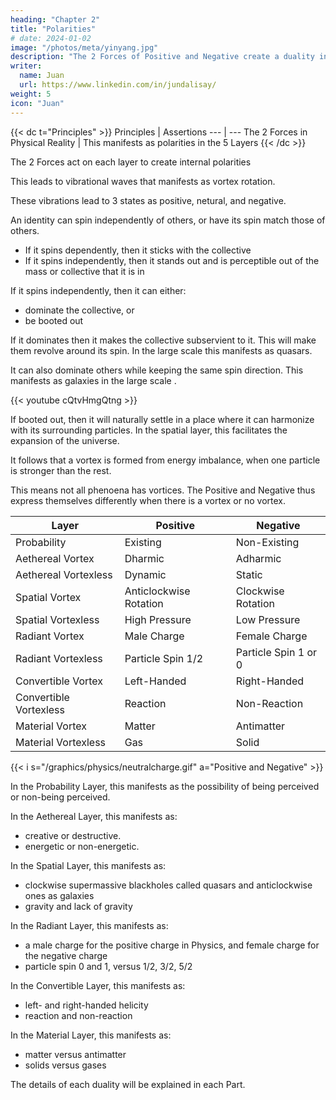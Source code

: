 ```yaml
---
heading: "Chapter 2"
title: "Polarities"
# date: 2024-01-02
image: "/photos/meta/yinyang.jpg"
description: "The 2 Forces of Positive and Negative create a duality in the physical domain"
writer:
  name: Juan
  url: https://www.linkedin.com/in/jundalisay/
weight: 5
icon: "Juan"
---
```



{{< dc t="Principles" >}}
Principles | Assertions
--- | ---
The 2 Forces in Physical Reality | This manifests as polarities in the 5 Layers
{{< /dc >}}


The 2 Forces act on each layer to create internal polarities

This leads to vibrational waves that manifests as vortex rotation.

These vibrations lead to 3 states as positive, netural, and negative.

An identity can spin independently of others, or have its spin match those of others. 

- If it spins dependently, then it sticks with the collective
- If it spins independently, then it stands out and is perceptible out of the mass or collective that it is in

If it spins independently, then it can either:
- dominate the collective, or
- be booted out

If it dominates then it makes the collective subservient to it. This will make them revolve around its spin. In the large scale this manifests as quasars.

It can also dominate others while keeping the same spin direction. This manifests as galaxies in the large scale .


{{< youtube cQtvHmgQtng >}}

If booted out, then it will naturally settle in a place where it can harmonize with its surrounding particles. In the spatial layer, this facilitates the expansion of the universe.

It follows that a vortex is formed from energy imbalance, when one particle is stronger than the rest.

This means not all phenoena has vortices. The Positive and Negative thus express themselves differently when there is a vortex or no vortex.

<!-- This is described by the 4th Rule of Cartesian Motion which is about the presence of absence of vortices. 

This allows us an easier way to classify the polarities in phenomena so that all phenomena happen:

1. Independently

This is when the identity is alone. This leads to vortex-less phenoemena. This is Negative.

2. Dependently

This is when the identity is not alone. This leads to vortex phenoemena. This is Positive. -->


Layer | Positive | Negative
--- | --- | ---
Probability | Existing | Non-Existing
Aethereal Vortex | Dharmic | Adharmic
Aethereal Vortexless | Dynamic | Static 
Spatial Vortex |  Anticlockwise Rotation | Clockwise Rotation
Spatial Vortexless | High Pressure | Low Pressure
Radiant Vortex | Male Charge | Female Charge
Radiant Vortexless | Particle Spin 1/2 | Particle Spin 1 or 0 
Convertible Vortex | Left-Handed | Right-Handed
Convertible Vortexless | Reaction | Non-Reaction
Material Vortex | Matter | Antimatter
Material Vortexless | Gas | Solid



{{< i s="/graphics/physics/neutralcharge.gif" a="Positive and Negative" >}}


In the Probability Layer, this manifests as the possibility of being perceived or non-being perceived.

<!-- > e.g. "Unicorns do not exist. Horses do." -->


In the Aethereal Layer, this manifests as:
- creative or destructive.
- energetic or non-energetic.

<!-- > e.g. "Evolution speeds up the more aether that you have." -->


In the Spatial Layer, this manifests as:
- clockwise supermassive blackholes called quasars and anticlockwise ones as galaxies
- gravity and lack of gravity

<!-- > e.g. "A quasar is brighter than a galaxy" -->


In the Radiant Layer, this manifests as:
- a male charge for the positive charge in Physics, and female charge for the negative charge
- particle spin 0 and 1, versus 1/2, 3/2, 5/2


<!-- > e.g. "Like charges (male and male, female and female) repel." -->


In the Convertible Layer, this manifests as:
- left- and right-handed helicity
- reaction and non-reaction

<!-- . This is required in 'weak' interaction or flavor changing which we call conversion. 

> e.g. "All neutrinos are left-handed and undergo flavor changing." -->


In the Material Layer, this manifests as:
- matter versus antimatter
- solids versus gases

<!--  color charge and anti-color charge. This is required for antimatter. 

> e.g. "Matter is annihilated when it meets antimatter." -->


The details of each duality will be explained in each Part. 
